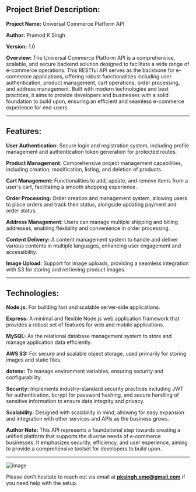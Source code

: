
## Project Brief Description:

**Project Name:** Universal Commerce Platform API

**Author:** Pramod K Singh

**Version:** 1.0

**Overview:**
The Universal Commerce Platform API is a comprehensive, scalable, and secure backend solution designed to facilitate a wide range of e-commerce operations. This RESTful API serves as the backbone for e-commerce applications, offering robust functionalities including user authentication, product management, cart operations, order processing, and address management. Built with modern technologies and best practices, it aims to provide developers and businesses with a solid foundation to build upon, ensuring an efficient and seamless e-commerce experience for end-users.

---


## Features:

**User Authentication:** Secure login and registration system, including profile management and authentication token generation for protected routes.

**Product Management:** Comprehensive project management capabilities, including creation, modification, listing, and deletion of products.

**Cart Management:** Functionalities to add, update, and remove items from a user's cart, facilitating a smooth shopping experience.

**Order Processing:** Order creation and management system, allowing users to place orders and track their status, alongside updating payment and order status.

**Address Management:** Users can manage multiple shipping and billing addresses, enabling flexibility and convenience in order processing.

**Content Delivery:** A content management system to handle and deliver various contents in multiple languages, enhancing user engagement and accessibility.

**Image Upload:** Support for image uploads, providing a seamless integration with S3 for storing and retrieving product images.

---



## Technologies:

**Node.js:** For building fast and scalable server-side applications.

**Express:** A minimal and flexible Node.js web application framework that provides a robust set of features for web and mobile applications.

**MySQL:** As the relational database management system to store and manage application data efficiently.

**AWS S3:** For secure and scalable object storage, used primarily for storing images and static files.

**dotenv:** To manage environment variables, ensuring security and configurability.

**Security:**
Implements industry-standard security practices including JWT for authentication, bcrypt for password hashing, and secure handling of sensitive information to ensure data integrity and privacy.

**Scalability:**
Designed with scalability in mind, allowing for easy expansion and integration with other services and APIs as the business grows.

**Author Note:**
This API represents a foundational step towards creating a unified platform that supports the diverse needs of e-commerce businesses. It emphasizes security, efficiency, and user experience, aiming to provide a comprehensive toolset for developers to build upon.

---

![image](https://github.com/pksingh-sme/universal-commerce-api-nodejs/assets/118387796/6ebdc3a7-c9f7-4dbc-9e2f-c9e213c69657)



Please don't hesitate to reach out via email at **pksingh.sme@gmail.com** if you need help with the setup.

